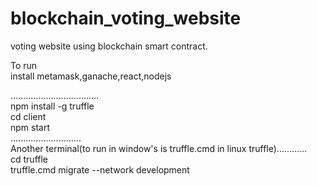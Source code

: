 # blockchain_voting_website

voting website using blockchain smart contract. <br />

To run<br />
install metamask,ganache,react,nodejs<br />

...................................<br />
npm install -g truffle<br />
cd client<br />
npm start<br />
............................<br />
Another terminal(to run in window's is truffle.cmd in linux truffle)............<br />
cd truffle<br />
truffle.cmd migrate --network development<br />
